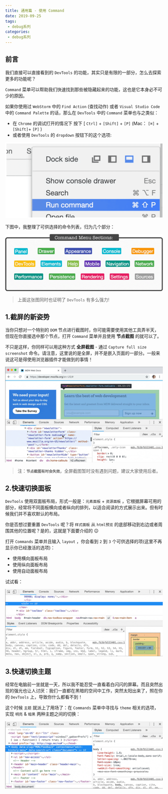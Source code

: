 ```yaml
---
title: 通用篇 - 使用 Command
date: 2019-09-25
tags: 
 - debug系列
categories: 
 - debug系列
---
```


## 前言

我们直接可以直接看到的 `DevTools` 的功能，其实只是有限的一部分，怎么去探索更多的功能呢？

`Command` 菜单可以帮助我们快速找到那些被隐藏起来的功能，这也是它本身必不可少的原因。

如果你使用过 `WebStorm` 中的 `Find Action` (查找动作) 或者 `Visual Studio Code` 中的 `Command Palette` 的话，那么在 `DevTools` 中的 `Command` 菜单也与之类似：

- 在 `Chrome` 的调试打开的情况下 按下 [ `Ctrl]` + `[Shift]` + `[P]` (Mac： `[⌘]` + `[Shift]`+ `[P]` )
- 或者使用 `DevTools` 的 `dropdown` 按钮下的这个选项:



![img](/imgs/debug/command_in.png)



下图中，我整理了可供选择的命令列表，归为几个部分：



![img](/imgs/debug/command_menu.gif)



> 上面这张图同时也证明了 `DevTools` 有多么强力!

## 1.截屏的新姿势

当你只想对一个特别的 `DOM` 节点进行截图时，你可能需要使用其他工具弄半天，但现在你直接选中那个节点，打开 `Command` 菜单并且使用 **节点截图** 的就可以了。

不只是这样，你同样可以用这种方式 **全屏截图** - 通过 `Capture full size screenshot` 命令。请注意，这里说的是全屏，并不是嵌入页面的一部分。一般来说这可是得使用浏览器插件才能做到的事情！



![img](/imgs/debug/command_screen.gif)



> 注：**`节点截图有时会失效`**，全屏截图暂时没有遇到问题，建议大家使用后者。

## 2.快速切换面板

`DevTools` 使用双面板布局，形式一般是：`元素面板` + `资源面板` ，它根据屏幕可用的部分，经常将不同面板横向或者纵向的排列，以适合阅读的方式展示出来。但有时候我们并不喜欢默认的布局。

你是否想过要重置 `DevTools` 呢？将 `样式面板` 从 `html预览` 的底部移动到右边或者周围其他的位置呢？是的，这就是下面要介绍的 😉

打开 `Commands` 菜单并且输入 `layout` ，你会看到 `2` 到 `3` 个可供选择的项(这里不再显示你已经激活的选项)：

- 使用横向面板布局
- 使用纵向面板布局
- 使用自动面板布局

试试看：



![img](/imgs/debug/command_layout.gif)



## 3.快速切换主题

经常在电脑前一坐就是一天，所以我不能忍受一直看着白闪闪的屏幕。而且突然出现的强光也让人讨厌：我们一直都在黑暗的空间中工作，突然太阳出来了，照在你的 `DevTools` 上，导致你什么都看不到！

这个时候 `主题` 就派上了用场了：在 `Commands` 菜单中寻找与 `theme` 相关的选项，实现 `明亮` & `暗黑` 两种主题之间的切换：



![img](/imgs/debug/command_color.gif)